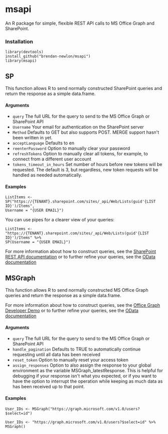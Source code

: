 # msapi
An R package for simple, flexible REST API calls to MS Office Graph and SharePoint.

### Installation

	library(devtools)
	install_github("brendan-newlon/msapi")
	library(msapi)
    

## SP

This function allows R to send normally constructed SharePoint queries and return the response as a simple data.frame. 

#### Arguments 
- `query`
The full URL for the query to send to the MS Office Graph or SharePoint API
- `Username` 
Your email for authentication on the SharePoint server
- `Method` 
Defaults to GET but also supports POST. MERGE support hasn't been written in yet.
- `acceptLanguage`
Defaults to en
- `reenterPassword` 
Option to manually clear your password
- `refreshTokens` 
Option to manually clear all tokens, for example, to connect from a different user account
- `tokens_timeout_in_hours`
Set number of hours before new tokens will be requested. The default is 3, but regardless, new token requests will be handled as needed automatically.


#### Examples

	ListItems <- SP("https://{TENANT}.sharepoint.com/sites/_api/Web/Lists(guid'{LIST ID}')/Items", 
	Username = "{USER EMAIL}")

You can use pipes for a clearer view of your queries:

	ListItems <- "https://{TENANT}.sharepoint.com/sites/_api/Web/Lists(guid'{LIST ID}')/Items" %>% 
	SP(Username = "{USER EMAIL}")


For more information about how to construct queries, see the [SharePoint REST API documentation](https://docs.microsoft.com/en-us/sharepoint/dev/sp-add-ins/complete-basic-operations-using-sharepoint-rest-endpoints) or to further refine your queries, see the [OData documentation](https://www.odata.org/documentation/)

## MSGraph

This function allows R to send normally constructed MS Office Graph queries and return the response as a simple data.frame. 

For more information about how to construct queries, see the [Office Graph Developer Demo](https://developer.microsoft.com/en-us/graph/graph-explorer) or to further refine your queries, see the [OData documentation](https://www.odata.org/documentation/)


#### Arguments 

- `query` 
The full URL for the query to send to the MS Office Graph or SharePoint API
- `handle_pagination` 
Defaults to TRUE to automatically continue requesting until all data has been received
- `reset_token` 
Option to manually reset your access token
- `assign_responses` 
Option to also assign the response to your global environment as the variable MSGraph_latestResponse. This is helpful for debugging if your response isn't what you expected, or if you want to have the option to interrupt the operation while keeping as much data as has been received up to that point.

#### Examples
  
	User_IDs <- MSGraph("https://graph.microsoft.com/v1.0/users?$select=id")

	User_IDs <- "https://graph.microsoft.com/v1.0/users?$select=id" %>% MSGraph()
